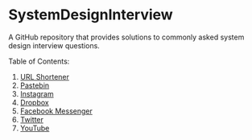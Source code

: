 # SystemDesignInterview
 A GitHub repository that provides solutions to commonly asked system design interview questions.

Table of Contents:
 1. [URL Shortener](https://github.com/Tahsin716/SystemDesignInterview/tree/main/UrlShortener)
 2. [Pastebin](https://github.com/Tahsin716/SystemDesignInterview/tree/main/Pastebin)
 3. [Instagram](https://github.com/Tahsin716/SystemDesignInterview/tree/main/Instagram)
 4. [Dropbox](https://github.com/Tahsin716/SystemDesignInterview/tree/main/Dropbox)
 5. [Facebook Messenger](https://github.com/Tahsin716/SystemDesignInterview/tree/main/FacebookMessenger)
 6. [Twitter](https://github.com/Tahsin716/SystemDesignInterview/tree/main/Twitter)
 7. [YouTube](https://github.com/Tahsin716/SystemDesignInterview/tree/main/Yotube)
